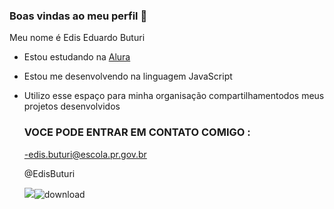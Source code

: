 ### Boas vindas ao meu perfil 💙

Meu nome é Edis Eduardo Buturi

- Estou estudando na  [Alura](https://www.alura.com.br)

- Estou me desenvolvendo na linguagem JavaScript

- Utilizo esse espaço para minha organisação compartilhamentodos meus projetos desenvolvidos

  ### VOCE PODE ENTRAR EM CONTATO COMIGO :

  -edis.buturi@escola.pr.gov.br

  @EdisButuri

  ![](https://media.tenor.com/5lLcKZgmIhgAAAAC/american-psycho-patrick-bateman.gif)![download](https://github.com/eduardo0307/eduardo0307/assets/136746677/0db5dde4-2176-4462-9ced-ee4ceceef2f5)
